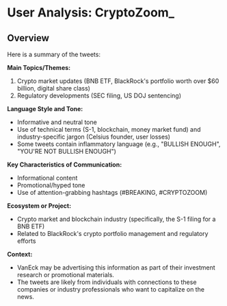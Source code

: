 # User Analysis: CryptoZoom_

## Overview

Here is a summary of the tweets:

**Main Topics/Themes:**

1. Crypto market updates (BNB ETF, BlackRock's portfolio worth over $60 billion, digital share class)
2. Regulatory developments (SEC filing, US DOJ sentencing)

**Language Style and Tone:**

* Informative and neutral tone
* Use of technical terms (S-1, blockchain, money market fund) and industry-specific jargon (Celsius founder, user losses)
* Some tweets contain inflammatory language (e.g., "BULLISH ENOUGH", "YOU'RE NOT BULLISH ENOUGH")

**Key Characteristics of Communication:**

* Informational content
* Promotional/hyped tone
* Use of attention-grabbing hashtags (#BREAKING, #CRYPTOZOOM)

**Ecosystem or Project:**

* Crypto market and blockchain industry (specifically, the S-1 filing for a BNB ETF)
* Related to BlackRock's crypto portfolio management and regulatory efforts

**Context:**

* VanEck may be advertising this information as part of their investment research or promotional materials.
* The tweets are likely from individuals with connections to these companies or industry professionals who want to capitalize on the news.